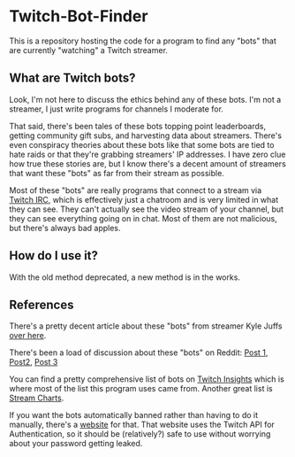 # Twitch-Bot-Finder

This is a repository hosting the code for a program to find any "bots" that are currently "watching" a Twitch streamer.

## What are Twitch bots?

Look, I'm not here to discuss the ethics behind any of these bots. I'm not a streamer, I just write programs for channels I moderate for. 

That said, there's been tales of these bots topping point leaderboards, getting community gift subs, and harvesting data about streamers. There's even conspiracy theories about these bots like that some bots are tied to hate raids or that they're grabbing streamers' IP addresses. I have zero clue how true these stories are, but I know there's a decent amount of streamers that want these "bots" as far from their stream as possible.

Most of these "bots" are really programs that connect to a stream via [Twitch IRC](https://dev.twitch.tv/docs/irc), which is effectively just a chatroom and is very limited in what they can see. They can't actually see the video stream of your channel, but they can see everything going on in chat. Most of them are not malicious, but there's always bad apples.

## How do I use it?

With the old method deprecated, a new method is in the works.

## References

There's a pretty decent article about these "bots" from streamer Kyle Juffs [over here](https://kylejuffs.com/how-to-ban-bots-on-twitch/).

There's been a load of discussion about these "bots" on Reddit: [Post 1](https://www.reddit.com/r/Twitch/comments/srhhd8/any_way_to_get_rid_of_the_chat_bots_i_have_1/), [Post2](https://www.reddit.com/r/Twitch/comments/nlmiui/mass_banning_known_bot_accounts/), [Post 3](https://www.reddit.com/r/Twitch/comments/96sxsy/can_we_talk_about_bots_is_it_possible_to_start/)

You can find a pretty comprehensive list of bots on [Twitch Insights](https://twitchinsights.net/bots) which is where most of the list this program uses came from. Another great list is [Stream Charts](https://streamscharts.com/tools/bots).

If you want the bots automatically banned rather than having to do it manually, there's a [website](https://ban-twitch-bots.sirmre.com/) for that. That website uses the Twitch API for Authentication, so it should be (relatively?) safe to use without worrying about your password getting leaked.
